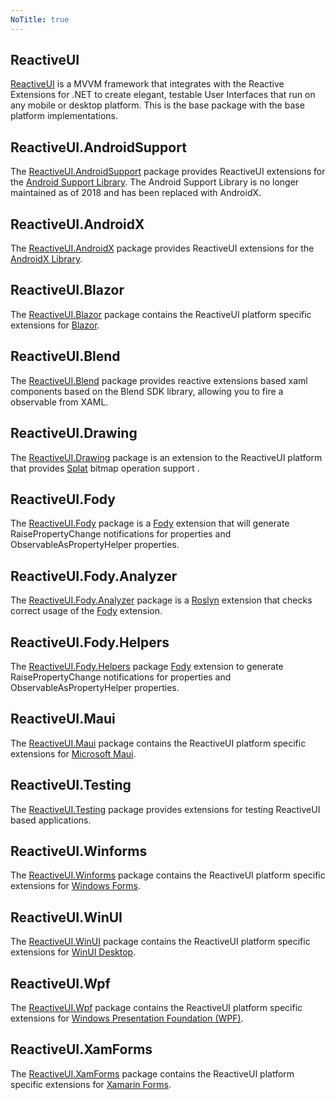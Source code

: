 ```yaml
---
NoTitle: true
---
```

## ReactiveUI
[ReactiveUI](~/api/reactiveui.yml) is a MVVM framework that integrates with the Reactive Extensions for .NET to create elegant, testable User Interfaces that run on any mobile or desktop platform. This is the base package with the base platform implementations.

## ReactiveUI.AndroidSupport
 The [ReactiveUI.AndroidSupport](~/docs/guidelines/platform/xamarin-android.md) package provides ReactiveUI extensions for the [Android Support Library](https://www.tutorialspoint.com/android/android_support_library.htm#:~:text=The%20Android%20Support%20Library%20package%20is%20a%20set,is%20backward-compatible%20to%20a%20specific%20Android%20API%20level.). The Android Support Library is no longer maintained as of 2018 and has been replaced with AndroidX.

## ReactiveUI.AndroidX
The [ReactiveUI.AndroidX](~/docs/guidelines/platform/xamarin-android.md) package provides ReactiveUI extensions for the [AndroidX Library](https://developer.android.com/jetpack/androidx). 

## ReactiveUI.Blazor
The [ReactiveUI.Blazor](~/docs/guidelines/platform/blazor.md) package contains the ReactiveUI platform specific extensions for [Blazor](https://dotnet.microsoft.com/en-us/apps/aspnet/web-apps/blazor). 

## ReactiveUI.Blend
The [ReactiveUI.Blend](~/api/reactiveui.blend.yml) package provides reactive extensions based xaml components based on the Blend SDK library, allowing you to fire a observable from XAML.

## ReactiveUI.Drawing
The [ReactiveUI.Drawing](~/api/reactiveui.drawing.yml) package is an extension to the ReactiveUI platform that provides [Splat](https://github.com/reactiveui/splat) bitmap operation support .

## ReactiveUI.Fody
The [ReactiveUI.Fody](~/api/ReactiveUI.Fody.yml) package is a [Fody](https://github.com/Fody/Fody) extension that will generate RaisePropertyChange notifications for properties and ObservableAsPropertyHelper properties.

## ReactiveUI.Fody.Analyzer
The [ReactiveUI.Fody.Analyzer](~/api/reactiveui.fody.analyzer/) package is a [Roslyn](https://learn.microsoft.com/en-us/dotnet/csharp/roslyn-sdk/) extension that checks correct usage of the [Fody](https://github.com/Fody/Fody) extension.

## ReactiveUI.Fody.Helpers
The [ReactiveUI.Fody.Helpers](~/api/reactiveui.fody.helpers/) package [Fody](https://github.com/Fody/Fody) extension to generate RaisePropertyChange notifications for properties and ObservableAsPropertyHelper properties.
## ReactiveUI.Maui
The [ReactiveUI.Maui](~/api/ReactiveUI.Maui.yml) package contains the ReactiveUI platform specific extensions for [Microsoft Maui](https://dotnet.microsoft.com/en-us/apps/maui).

## ReactiveUI.Testing
The [ReactiveUI.Testing](~/api/ReactiveUI.Testing.yml) package provides extensions for testing ReactiveUI based applications.

## ReactiveUI.Winforms
The [ReactiveUI.Winforms](~/api/reactiveui.winforms.yml) package contains the ReactiveUI platform specific extensions for [Windows Forms](https://visualstudio.microsoft.com/vs/features/universal-windows-platform/).

## ReactiveUI.WinUI
The [ReactiveUI.WinUI](~/api/reactiveui.winui.yml) package contains the ReactiveUI platform specific extensions for [WinUI Desktop](https://learn.microsoft.com/en-us/windows/apps/winui/).

## ReactiveUI.Wpf
The [ReactiveUI.Wpf](~/api/reactiveui.wpf.yml) package contains the ReactiveUI platform specific extensions for [Windows Presentation Foundation (WPF)](https://learn.microsoft.com/en-us/dotnet/desktop/wpf/overview/?view=netdesktop-6.0).

## ReactiveUI.XamForms
The [ReactiveUI.XamForms](~/api/reactiveui.xamforms.yml) package contains the ReactiveUI platform specific extensions for [Xamarin Forms](https://learn.microsoft.com/en-us/xamarin/xamarin-forms/).
